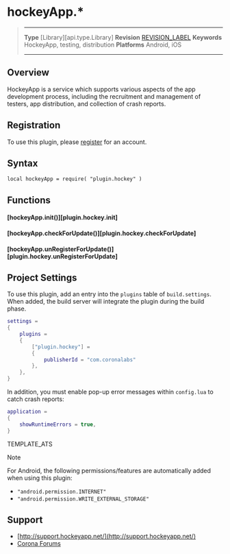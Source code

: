 # hockeyApp.*

> --------------------- ------------------------------------------------------------------------------------------
> __Type__              [Library][api.type.Library]
> __Revision__          [REVISION_LABEL](REVISION_URL)
> __Keywords__          HockeyApp, testing, distribution
> __Platforms__			Android, iOS
> --------------------- ------------------------------------------------------------------------------------------

## Overview

HockeyApp is a service which supports various aspects of the app development process, including the recruitment and management of testers, app distribution, and collection of crash reports.


## Registration

To use this plugin, please [register](https://rink.hockeyapp.net/users/sign_up) for an account.


## Syntax

	local hockeyApp = require( "plugin.hockey" )


## Functions

#### [hockeyApp.init()][plugin.hockey.init]

#### [hockeyApp.checkForUpdate()][plugin.hockey.checkForUpdate]

#### [hockeyApp.unRegisterForUpdate()][plugin.hockey.unRegisterForUpdate]


## Project Settings

To use this plugin, add an entry into the `plugins` table of `build.settings`. When added, the build server will integrate the plugin during the build phase.

``````lua
settings =
{
	plugins =
	{
		["plugin.hockey"] =
		{
			publisherId = "com.coronalabs"
		},
	},
}
``````

In addition, you must enable <nobr>pop-up</nobr> error messages within `config.lua` to catch crash reports:

``````lua
application =
{
	showRuntimeErrors = true,
}
``````

<!--- Include ATS "override" template block --->
TEMPLATE_ATS
<!--- --->

<div class="guide-notebox">
<div class="notebox-title">Note</div>

For Android, the following permissions/features are automatically added when using this plugin:

* `"android.permission.INTERNET"`
* `"android.permission.WRITE_EXTERNAL_STORAGE"`

</div>


## Support

* [http://support.hockeyapp.net/](http://support.hockeyapp.net/)
* [Corona Forums](http://forums.coronalabs.com/forum/631-corona-premium-plugins/)
